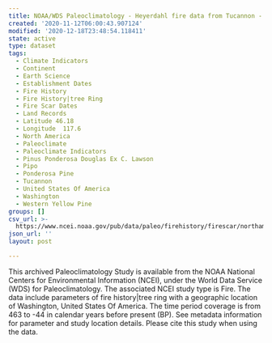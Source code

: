 ```yaml
---
title: NOAA/WDS Paleoclimatology - Heyerdahl fire data from Tucannon - IMPD USTUC001
created: '2020-11-12T06:00:43.907124'
modified: '2020-12-18T23:48:54.118411'
state: active
type: dataset
tags:
  - Climate Indicators
  - Continent
  - Earth Science
  - Establishment Dates
  - Fire History
  - Fire History|tree Ring
  - Fire Scar Dates
  - Land Records
  - Latitude 46.18
  - Longitude  117.6
  - North America
  - Paleoclimate
  - Paleoclimate Indicators
  - Pinus Ponderosa Douglas Ex C. Lawson
  - Pipo
  - Ponderosa Pine
  - Tucannon
  - United States Of America
  - Washington
  - Western Yellow Pine
groups: []
csv_url: >-
  https://www.ncei.noaa.gov/pub/data/paleo/firehistory/firescar/northamerica/supplemental/ustuc001-plot-information.csv
json_url: ''
layout: post

---
```

This archived Paleoclimatology Study is available from the NOAA National Centers for Environmental Information (NCEI), under the World Data Service (WDS) for Paleoclimatology. The associated NCEI study type is Fire. The data include parameters of fire history|tree ring with a geographic location of Washington, United States Of America. The time period coverage is from 463 to -44 in calendar years before present (BP). See metadata information for parameter and study location details. Please cite this study when using the data.
